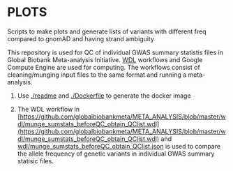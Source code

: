 # PLOTS

Scripts to make plots and generate lists of variants with different freq compared to gnomAD and having strand ambiguity

This repository is used for QC of individual GWAS summary statistis files in Global Biobank Meta-analysis Initiative. 
[WDL](https://github.com/openwdl/wdl) workflows and Google Compute Engine are used for computing. The workflows consist of cleaning/munging input files to the same format and running a meta-analysis.

1. Use [./readme](./readme) and [./Dockerfile](./Dockerfile) to generate the docker image

2. The WDL workflow in [https://github.com/globalbiobankmeta/META_ANALYSIS/blob/master/wdl/munge_sumstats_beforeQC_obtain_QClist.wdl](https://github.com/globalbiobankmeta/META_ANALYSIS/blob/master/wdl/munge_sumstats_beforeQC_obtain_QClist.wdl) and [wdl/munge_sumstats_beforeQC_obtain_QClist.json](munge_sumstats_beforeQC_obtain_QClist.json) is used to compare the allele frequency of genetic variants in individual GWAS summary statisic files. 
